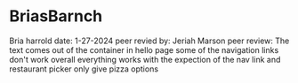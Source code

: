 # BriasBarnch
Bria harrold
date: 1-27-2024
peer revied by: Jeriah Marson
peer review: The text comes out of the container in hello page some of the navigation links don't work overall everything works with the expection of the nav link and restaurant picker only give pizza options
